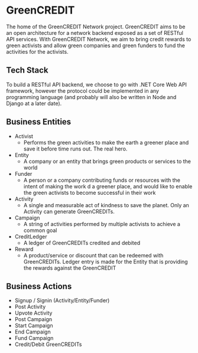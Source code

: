 # GreenCREDIT
The home of the GreenCREDIT Network project. GreenCREDIT aims to be an open architecture for a network backend exposed as a set of RESTful API services. With GreenCREDIT Network, we aim to bring credit rewards to green activists and allow green companies and green funders to fund the activities for the activists.

## Tech Stack
To build a RESTful API backend, we choose to go with .NET Core Web API framework, however the protocol could be implemented in any programming language (and probably will also be written in Node and Django at a later date).

## Business Entities
* Activist
	* Performs the green activities to make the earth a greener place and save it before time runs out. The real hero.
* Entity
	* A company or an entity that brings green products or services to the world
* Funder
	* A person or a company contributing funds or resources with the intent of making the work d a greener place, and would like to enable the green activists to become successful in their work
* Activity
	* A single and measurable act of kindness to save the planet. Only an Activity can generate GreenCREDITs.
* Campaign
	* A string of activities performed by multiple activists to achieve a common goal
* CreditLedger
	* A ledger of GreenCREDITs credited and debited
* Reward
	* A product/service or discount that can be redeemed with GreenCREDITs. Ledger entry is made for the Entity that is providing the rewards against the GreenCREDIT

## Business Actions
* Signup / Signin (Activity/Entity/Funder)
* Post Activity
* Upvote Activity
* Post Campaign
* Start Campaign
* End Campaign
* Fund Campaign
* Credit/Debit GreenCREDITs